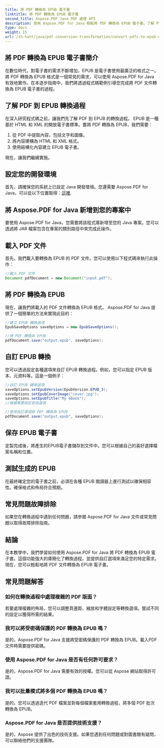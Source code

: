```yaml
---
title: 將 PDF 轉換為 EPUB 電子書
linktitle: 將 PDF 轉換為 EPUB 電子書
second_title: Aspose.PDF Java PDF 處理 API
description: 使用 Aspose.PDF for Java 輕鬆將 PDF 轉換為 EPUB 電子書。了解 PDF 到 EPUB 轉換步驟和常見問題。
type: docs
weight: 15
url: /zh-hant/java/pdf-conversion-transformation/convert-pdfs-to-epub-ebooks/
---
```


## 將 PDF 轉換為 EPUB 電子書簡介

在數位時代，對電子書的需求不斷增加，EPUB 是電子書使用最廣泛的格式之一。將 PDF 轉換為 EPUB 格式是一個常見的需求，可以使用 Aspose.PDF for Java 有效地實作。在本逐步指南中，我們將透過程式碼範例引導您完成將 PDF 文件轉換為 EPUB 電子書的過程。

## 了解 PDF 到 EPUB 轉換過程

在深入研究程式碼之前，讓我們先了解 PDF 到 EPUB 的轉換過程。 EPUB 是一種基於 HTML 和 XML 的開放電子書標準。要將 PDF 轉換為 EPUB，我們需要：

1. 從 PDF 中提取內容，包括文字和圖像。
2. 將內容建構為 HTML 和 XML 格式。
3. 使用結構化內容建立 EPUB 電子書。

現在，讓我們繼續實施。

## 設定您的開發環境

首先，請確保您的系統上已設定 Java 開發環境。您還需要 Aspose.PDF for Java，可以從以下位置取得：[這裡](https://releases.aspose.com/pdf/java/).

## 將 Aspose.PDF for Java 新增到您的專案中

要使用 Aspose.PDF for Java，您需要將該程式庫新增至您的 Java 專案。您可以透過將 JAR 檔案包含在專案的類別路徑中來完成此操作。

## 載入 PDF 文件

首先，我們載入要轉換為 EPUB 的 PDF 文件。您可以使用以下程式碼來執行此操作：

```java
//載入 PDF 文件
Document pdfDocument = new Document("input.pdf");
```

## 將 PDF 轉換為 EPUB

現在，讓我們將載入的 PDF 文件轉換為 EPUB 格式。 Aspose.PDF for Java 提供了一個簡單的方法來實現此目的：

```java
//建立 EPUB 轉換選項
EpubSaveOptions saveOptions = new EpubSaveOptions();

//將 PDF 轉換為 EPUB
pdfDocument.save("output.epub", saveOptions);
```

## 自訂 EPUB 轉換

您可以透過設定各種選項來自訂 EPUB 轉換過程。例如，您可以指定 EPUB 版本、元資料等。這是一個例子：

```java
//自訂 EPUB 轉換選項
saveOptions.setEpubVersion(EpubVersion.EPUB_3);
saveOptions.setEpubCoverImage("cover.jpg");
saveOptions.setEpubTitle("My eBook");
//根據需要設定其他選項

//使用自訂選項將 PDF 轉換為 EPUB
pdfDocument.save("output.epub", saveOptions);
```

## 保存 EPUB 電子書

定製完成後，將產生的EPUB電子書儲存到文件中。您可以根據自己的喜好選擇檔案名稱和位置。

## 測試生成的 EPUB

在最終確定您的電子書之前，必須在各種 EPUB 閱讀器上進行測試以確保相容性。確保格式和佈局符合預期。

## 常見問題故障排除

如果您在轉換過程中遇到任何問題，請參閱 Aspose.PDF for Java 文件或常見問題以取得故障排除指南。

## 結論

在本教學中，我們學習如何使用 Aspose.PDF for Java 將 PDF 轉換為 EPUB 電子書。這個功能強大的庫簡化了轉換過程，並提供自訂選項來滿足您的特定需求。現在，您可以輕鬆地將 PDF 文件轉換為 EPUB 電子書。

## 常見問題解答

### 如何在轉換過程中處理複雜的 PDF 版面？

若要處理複雜的佈局，您可以調整頁邊距、縮放和字體設定等轉換選項。嘗試不同的設定以獲得所需的結果。

### 我可以將受密碼保護的 PDF 轉換為 EPUB 嗎？

是的，Aspose.PDF for Java 支援將受密碼保護的 PDF 轉換為 EPUB。載入PDF文件時需要提供密碼。

### 使用 Aspose.PDF for Java 是否有任何許可要求？

是的，Aspose.PDF for Java 需要有效的授權。您可以從 Aspose 網站取得許可證。

### 我可以批量模式將多個 PDF 轉換為 EPUB 嗎？

是的，您可以透過迭代 PDF 檔案並對每個檔案套用轉換過程，將多個 PDF 批次轉換為 EPUB。

### Aspose.PDF for Java 是否提供技術支援？

是的，Aspose 提供了出色的技術支援。如果您遇到任何問題或對圖書館有疑問，可以聯絡他們的支援團隊。